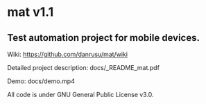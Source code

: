 # mat v1.1

## Test automation project for mobile devices.

Wiki: https://github.com/danrusu/mat/wiki

Detailed project description:  docs/_README_mat.pdf

Demo:                          docs/demo.mp4

All code is under GNU General Public License v3.0.
